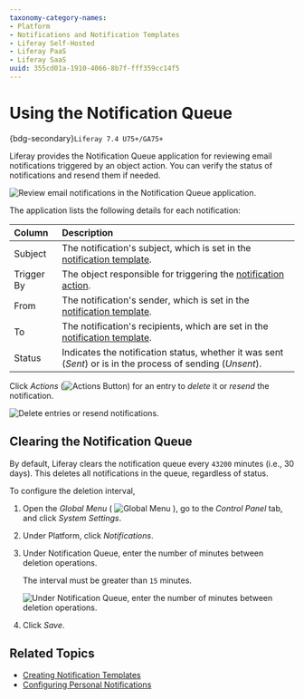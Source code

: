 ```yaml
---
taxonomy-category-names:
- Platform
- Notifications and Notification Templates
- Liferay Self-Hosted
- Liferay PaaS
- Liferay SaaS
uuid: 355cd01a-1910-4066-8b7f-fff359cc14f5
---
```


# Using the Notification Queue

{bdg-secondary}`Liferay 7.4 U75+/GA75+`

Liferay provides the Notification Queue application for reviewing email notifications triggered by an object action. You can verify the status of notifications and resend them if needed.

![Review email notifications in the Notification Queue application.](./using-the-notification-queue/images/01.png)

The application lists the following details for each notification:

| Column     | Description                                                                                                                                                                               |
|:-----------|:------------------------------------------------------------------------------------------------------------------------------------------------------------------------------------------|
| Subject    | The notification's subject, which is set in the [notification template](./creating-notification-templates.md).                                                                            |
| Trigger By | The object responsible for triggering the [notification action](../../liferay-development/objects/creating-and-managing-objects/actions/defining-object-actions.md#notification-actions). |
| From       | The notification's sender, which is set in the [notification template](./creating-notification-templates.md).                                                                             |
| To         | The notification's recipients, which are set in the [notification template](./creating-notification-templates.md).                                                                        |
| Status     | Indicates the notification status, whether it was sent (*Sent*) or is in the process of sending (*Unsent*).                                                                               |

Click *Actions* (![Actions Button](../../images/icon-actions.png)) for an entry to *delete* it or *resend* the notification.

![Delete entries or resend notifications.](./using-the-notification-queue/images/02.png)

## Clearing the Notification Queue

By default, Liferay clears the notification queue every `43200` minutes (i.e., 30 days). This deletes all notifications in the queue, regardless of status.

To configure the deletion interval,

1. Open the *Global Menu* ( ![Global Menu](../../images/icon-applications-menu.png) ), go to the *Control Panel* tab, and click *System Settings*.

1. Under Platform, click *Notifications*.

1. Under Notification Queue, enter the number of minutes between deletion operations.

   The interval must be greater than `15` minutes.

   ![Under Notification Queue, enter the number of minutes between deletion operations.](./using-the-notification-queue/images/03.png)

1. Click *Save*.

## Related Topics

- [Creating Notification Templates](./creating-notification-templates.md)
- [Configuring Personal Notifications](./configuring-personal-notifications.md)
